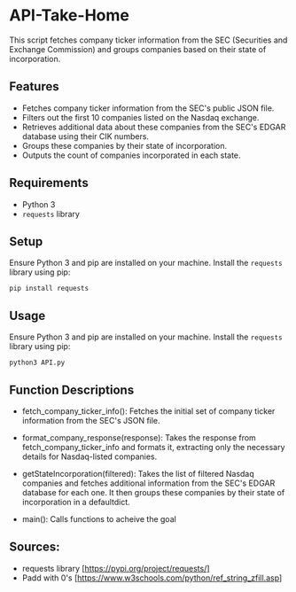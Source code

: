 # API-Take-Home

This script fetches company ticker information from the SEC (Securities and Exchange Commission) and groups companies based on their state of incorporation. 

## Features

- Fetches company ticker information from the SEC's public JSON file.
- Filters out the first 10 companies listed on the Nasdaq exchange.
- Retrieves additional data about these companies from the SEC's EDGAR database using their CIK numbers.
- Groups these companies by their state of incorporation.
- Outputs the count of companies incorporated in each state.

## Requirements

- Python 3
- `requests` library

## Setup

Ensure Python 3 and pip are installed on your machine. Install the `requests` library using pip:

```
pip install requests
```

## Usage

Ensure Python 3 and pip are installed on your machine. Install the `requests` library using pip:

```
python3 API.py
```
## Function Descriptions

- fetch_company_ticker_info(): Fetches the initial set of company ticker information from the SEC's JSON file.

- format_company_response(response): Takes the response from fetch_company_ticker_info and formats it, extracting only the necessary details for Nasdaq-listed companies.

- getStateIncorporation(filtered): Takes the list of filtered Nasdaq companies and fetches additional information from the SEC's EDGAR database for each one. It then groups these companies by their state of incorporation in a defaultdict.

- main(): Calls functions to acheive the goal

## Sources:

- requests library [https://pypi.org/project/requests/]
- Padd with 0's [https://www.w3schools.com/python/ref_string_zfill.asp]

